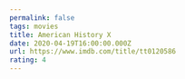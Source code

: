 ```yaml
---
permalink: false
tags: movies
title: American History X
date: 2020-04-19T16:00:00.000Z
url: https://www.imdb.com/title/tt0120586
rating: 4
---
```

